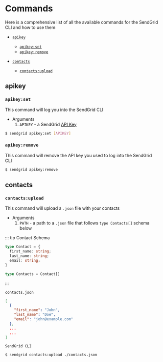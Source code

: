 # Commands

Here is a comprehensive list of all the available commands for the SendGrid CLI and how to use them

+ [`apikey`](#apikey)
  * [`apikey:set`](#apikey-set)
  * [`apikey:remove`](#apikey-remove)

+ [`contacts`](#contacts)
  * [`contacts:upload`](#contacts-upload)

## apikey

### `apikey:set`

This command will log you into the SendGrid CLI

+ Arguments
  1. `APIKEY` - a SendGrid [API Key](https://app.sendgrid.com/settings/api_keys)

```bash
$ sendgrid apikey:set [APIKEY]
```

### `apikey:remove`

This command will remove the API key you used to log into the SendGrid CLI

```bash
$ sendgrid apikey:remove
```

## contacts

### `contacts:upload`

This command will upload a `.json` file with your contacts

+ Arguments
  1. `PATH` - a path to a `.json` file that follows `type Contacts[]` schema below

::: tip Contact Schema
```typescript
type Contact = {
  first_name: string;
  last_name: string;
  email: string;
}

type Contacts = Contact[]
```
:::

`contacts.json`

```json
[
  {
    "first_name": "John",
    "last_name": "Doe",
    "email": "john@example.com"
  },
  ...
  ...
]
```

`SendGrid CLI`

```bash
$ sendgrid contacts:upload ./contacts.json
```